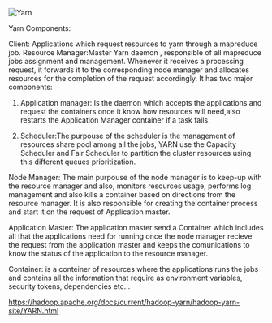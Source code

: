 
![Yarn](https://user-images.githubusercontent.com/7907123/132715866-1ebaf075-9117-4ce2-b374-11dbf507b456.png)

Yarn Components:

Client: Applications which request resources to yarn through a mapreduce job.
Resource Manager:Master Yarn daemon , responsible of all mapreduce jobs assignment and management. Whenever it receives a processing request, it forwards it to the corresponding node manager and allocates resources for the completion of the request accordingly. It has two major components:

1. Application manager: Is the daemon which accepts the applications and request the containers once it know how resources will need,also restarts the Application Manager container if a task fails.

2. Scheduler:The purpouse of the scheduler is the management of resources share pool among all the jobs, YARN use the Capacity Scheduler and Fair Scheduler to partition the cluster resources using this different queues prioritization.

Node Manager: The main purpouse of the node manager is to keep-up with the resource manager and also, monitors resources usage, performs log management and also kills a container based on directions from the resource manager. It is also responsible for creating the container process and start it on the request of Application master.

Application Master: The application master send a Container which includes all that the applications need for running once the node manager recieve the request from the application master and keeps the comunications to know the status of the application to the resource manager.

Container: is a conteiner of resources where the applications runs the jobs and contains all the information that require as environment variables, security tokens, dependencies etc...


https://hadoop.apache.org/docs/current/hadoop-yarn/hadoop-yarn-site/YARN.html
